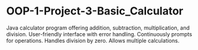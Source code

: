 # OOP-1-Project-3-Basic_Calculator
Java calculator program offering addition, subtraction, multiplication, and division. User-friendly interface with error handling. Continuously prompts for operations. Handles division by zero. Allows multiple calculations.
